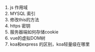 ##
1. js 作用域
2. MYSQL 索引
3. 修改this的方法
4. https 密钥
5. 服务器端如何存储cookie
6. vue的虚拟DOM树
7. koa和express 的区别，koa轻量级在哪里
